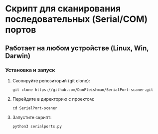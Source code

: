 # Скрипт для сканирования последовательных (Serial/COM) портов

## Работает на любом устройстве (Linux, Win, Darwin)


### Установка и запуск

1. Скопируйте репозиторий (git clone):

   `git clone https://github.com/DanFleishman/SerialPort-scaner.git`

2. Перейдите в директорию с проектом:

   `cd SerialPort-scaner`

3. Запустите скрипт:

   `python3 serialports.py`

